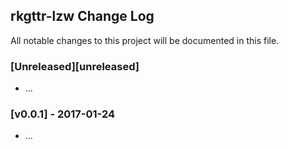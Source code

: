 ## rkgttr-lzw Change Log

All notable changes to this project will be documented in this file.

### [Unreleased][unreleased]

- ...

### [v0.0.1] - 2017-01-24

- ...
